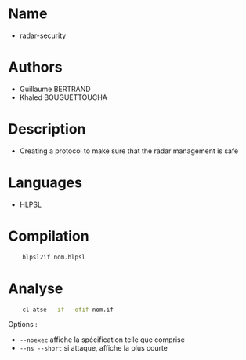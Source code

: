 # Name
- radar-security

# Authors
- Guillaume BERTRAND
- Khaled BOUGUETTOUCHA

# Description
- Creating a protocol to make sure that the radar management is safe

# Languages
- HLPSL

# Compilation
```bash
    hlpsl2if nom.hlpsl
```

# Analyse
```bash
    cl-atse --if --ofif nom.if
```
Options :
* `--noexec` affiche la spécification telle que comprise
* `--ns --short` si attaque, affiche la plus courte
